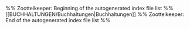 %% Zoottelkeeper: Beginning of the autogenerated index file list %%
[[BUCHHALTUNGEN/Buchhaltungen|Buchhaltungen]]
%% Zoottelkeeper: End of the autogenerated index file list %%
